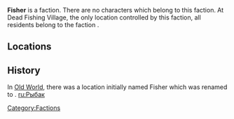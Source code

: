 **Fisher** is a faction. There are no characters which belong to this
faction. At Dead Fishing Village, the only location controlled by this
faction, all residents belong to the faction [](Old_Machines.md).

## Locations

## History

In [Old World](Old_World.md "wikilink"), there was a location initially
named Fisher which was renamed to [](Fort_Simion_(Alpha).md). [ru:Рыбак](ru:Рыбак "wikilink")

[Category:Factions](Category:Factions "wikilink")